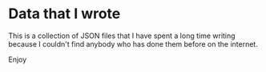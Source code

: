 # Data that I wrote
This is a collection of JSON files that I have spent a long time writing because I couldn't find anybody who has done them before on the internet.

Enjoy
